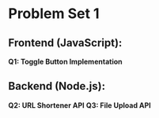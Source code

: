 # Problem Set 1

## Frontend (JavaScript):
**Q1: Toggle Button Implementation**
## Backend (Node.js):
**Q2: URL Shortener API**
**Q3: File Upload API**
